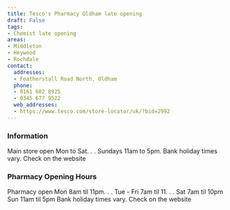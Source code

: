 ```yaml
---
title: Tesco's Pharmacy Oldham late opening
draft: False
tags:
- Chemist late opening
areas:
- Middleton
- Heywood
- Rochdale
contact:
  addresses:
  - Featherstall Road North, Oldham
  phone:
  - 0161 602 8925
  - 0345 677 9522
  web_addresses:
  - https://www.tesco.com/store-locator/uk/?bid=2992
---
```


### Information
Main store open 
Mon to Sat. . .
Sundays 11am to 5pm.
Bank holiday times vary. Check on the website

### Pharmacy Opening Hours
Pharmacy open
Mon 8am til 11pm. . .
Tue - Fri 7am til 11. . .
Sat 7am til 10pm
Sun 11am til 5pm
Bank holiday times vary. Check on the website